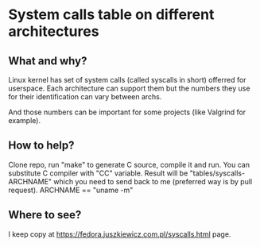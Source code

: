 # System calls table on different architectures

## What and why?

Linux kernel has set of system calls (called syscalls in short) offerred for userspace. 
Each architecture can support them but the numbers they use for their identification can
vary between archs.

And those numbers can be important for some projects (like Valgrind for example).

## How to help?

Clone repo, run "make" to generate C source, compile it and run. You can substitute 
C compiler with "CC" variable. Result will be "tables/syscalls-ARCHNAME" which you
need to send back to me (preferred way is by pull request). ARCHNAME == "uname -m"

## Where to see?

I keep copy at https://fedora.juszkiewicz.com.pl/syscalls.html page.
